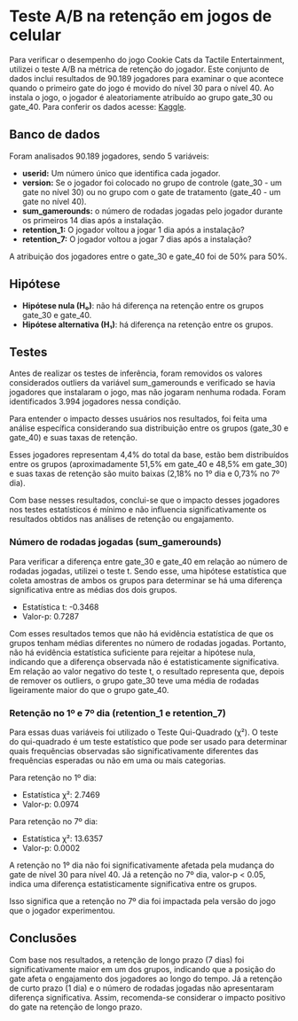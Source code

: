 # Teste A/B na retenção em jogos de celular

Para verificar o desempenho do jogo Cookie Cats da Tactile Entertainment, utilizei o teste A/B na métrica de retenção do jogador. Este conjunto de dados inclui resultados de 90.189 jogadores para examinar o que acontece quando o primeiro gate do jogo é movido do nível 30 para o nível 40. Ao instala o jogo, o jogador é aleatoriamente atribuído ao grupo gate_30 ou gate_40.
Para conferir os dados acesse: [Kaggle](https://www.kaggle.com/datasets/mursideyarkin/mobile-games-ab-testing-cookie-cats/data).

## Banco de dados

Foram analisados 90.189 jogadores, sendo 5 variáveis:

- **userid:** Um número único que identifica cada jogador.
- **version:** Se o jogador foi colocado no grupo de controle (gate_30 - um gate no nível 30) ou no grupo com o gate de tratamento (gate_40 - um gate no nível 40).
- **sum_gamerounds:** o número de rodadas jogadas pelo jogador durante os primeiros 14 dias após a instalação.
- **retention_1:** O jogador voltou a jogar 1 dia após a instalação?
- **retention_7:** O jogador voltou a jogar 7 dias após a instalação?

A atribuição dos jogadores entre o gate_30 e gate_40 foi de 50% para 50%.

## Hipótese

- **Hipótese nula (H₀)**: não há diferença na retenção entre os grupos gate_30 e gate_40.
- **Hipótese alternativa (H₁)**: há diferença na retenção entre os grupos.

## Testes

Antes de realizar os testes de inferência, foram removidos os valores considerados outliers da variável sum_gamerounds e verificado se havia jogadores que instalaram o jogo, mas não jogaram nenhuma rodada. Foram identificados 3.994 jogadores nessa condição.

Para entender o impacto desses usuários nos resultados, foi feita uma análise específica considerando sua distribuição entre os grupos (gate_30 e gate_40) e suas taxas de retenção. 

Esses jogadores representam 4,4% do total da base, estão bem distribuídos entre os grupos (aproximadamente 51,5% em gate_40 e 48,5% em gate_30) e suas taxas de retenção são muito baixas (2,18% no 1º dia e 0,73% no 7º dia).

Com base nesses resultados, conclui-se que o impacto desses jogadores nos testes estatísticos é mínimo e não influencia significativamente os resultados obtidos nas análises de retenção ou engajamento.

### Número de rodadas jogadas (sum_gamerounds)

Para verificar a diferença entre gate_30 e gate_40 em relação ao número de rodadas jogadas, utilizei o teste t. Sendo esse, uma hipótese estatística que coleta amostras de ambos os grupos para determinar se há uma diferença significativa entre as médias dos dois grupos. 

- Estatística t: -0.3468
- Valor-p: 0.7287

Com esses resultados temos que não há evidência estatística de que os grupos tenham médias diferentes no número de rodadas jogadas. Portanto, não há evidência estatística suficiente para rejeitar a hipótese nula, indicando que a diferença observada não é estatisticamente significativa. Em relação ao valor negativo do teste t, o resultado representa que, depois de remover os outliers, o grupo gate_30 teve uma média de rodadas ligeiramente maior do que o grupo gate_40.

### Retenção no 1º e 7º dia (retention_1 e retention_7)

Para essas duas variáveis foi utilizado o Teste Qui-Quadrado (χ²). O teste do qui-quadrado é um teste estatístico que pode ser usado para determinar quais frequências observadas são significativamente diferentes das frequências esperadas ou não em uma ou mais categorias.

Para retenção no 1º dia:

- Estatística χ²: 2.7469
- Valor-p: 0.0974

Para retenção no 7º dia: 

- Estatística χ²: 13.6357
- Valor-p: 0.0002

A retenção no 1º dia não foi significativamente afetada pela mudança do gate de nível 30 para nível 40. Já a retenção no 7º dia, valor-p < 0.05, indica uma diferença estatisticamente significativa entre os grupos.

Isso significa que a retenção no 7º dia foi impactada pela versão do jogo que o jogador experimentou.

## Conclusões

Com base nos resultados, a retenção de longo prazo (7 dias) foi significativamente maior em um dos grupos, indicando que a posição do gate afeta o engajamento dos jogadores ao longo do tempo. Já a retenção de curto prazo (1 dia) e o número de rodadas jogadas não apresentaram diferença significativa. Assim, recomenda-se considerar o impacto positivo do gate na retenção de longo prazo.